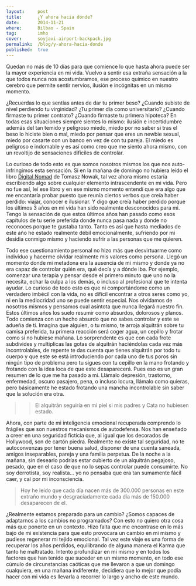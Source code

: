 ```yaml
---
layout:     post
title:      ¿Y ahora hacia dónde?
date:       2014-11-21
where:      Bilbao - Spain
tag:        imho
cover:      soyjavi-airport-backpack.jpg
permalink:  /blog/y-ahora-hacia-donde
published:  true
---
```

Quedan no más de 10 días para que comience lo que hasta ahora puede ser la mayor experiencia en mi vida. Vuelvo a sentir esa extraña sensación a la que todos nunca nos acostumbramos, ese proceso químico en nuestro cerebro que permite sentir nervios, ilusión e incógnitas en un mismo momento.

¿Recuerdas lo que sentías antes de dar tu primer beso? ¿Cuando subiste de nivel perdiendo tu virginidad? ¿Tu primer día como universitario? ¿Cuando firmaste tu primer contrato? ¿Cuando firmaste tu primera hipoteca? En todas esas situaciones siempre sientes lo mismo: ilusión e incertidumbre además del tan temido y peligroso miedo, miedo por no saber si tras el beso lo hiciste bien o mal, miedo por pensar que eres un newbie sexual, miedo por casarte con un banco en vez de con tu pareja. El miedo es peligroso e indomable y es así como creo que me siento ahora mismo, con un revoltijo de sensaciones difíciles de controlar.

Lo curioso de todo esto es que somos nosotros mismos los que nos auto-infringimos esta sensación. Si en la mañana de domingo no hubiera leído el libro [Digital Nomad](http://digitalnomad.pl/) de Tomasz Nowak, tal vez ahora mismo estaría escribiendo algo sobre cualquier elemento intrascendente en mi vida. Pero no fue así, leí ese libro y en ese mismo momento entendí que era algo que me encantaría probar puesto que reunía ciertos verbos que creía haber perdido: viajar, conocer e ilusionar. Y digo que creía haber perdido porque los últimos 3 años en mi vida han sido realmente desconocidos para mi. Tengo la sensación de que estos últimos años han pasado como esos capítulos de tu serie preferida donde nunca pasa nada y donde no reconoces porque te gustaba tanto. Tanto es así que hasta mediados de este año he estado realmente débil emocionalmente, sufriendo por mi desidia conmigo mismo y haciendo sufrir a las personas que me quieren.

Todo ese cuestionamiento personal no hizo más que desvirtuarme como individuo y hacerme olvidar realmente mis valores como persona. Llegó un momento donde mi metadona era la ausencia de mi mismo y donde ya no era capaz de controlar quién era, qué decía y a dónde iba. Por ejemplo, comenzar una terapia y pensar desde el primero minuto que uno no la necesita, echar la culpa a los demás, o incluso al profesional que te intenta ayudar. Lo curioso de todo esto es que ni comportándome como un verdadero imbécil con la vida, no es difícil encontrar a otros seres como yo, ni en la mediocridad uno se puede sentir especial. Nos olvidamos de nosotros mismos y pensamos cual asíntota que nunca llegará nuestro fin. Estos últimos años los suelo resumir como absurdos, dolorosos y planos. Todo comienza con un hecho absurdo que no sabes controlar y este se adueña de ti. Imagina que alguien, o tu mismo, te arroja alquitrán sobre tu camisa preferida, tu primera reacción será coger agua, un cepillo y frotar como si no hubiese mañana. Lo sorprendente es que con cada frote subdivides y multiplicas las gotas de alquitrán haciéndolas cada vez más incontrolables, de repente te das cuenta que tienes alquitrán por todo tu cuerpo y que este se está introduciendo por cada uno de tus poros sin ningún tipo de problema pero tu sigues con tu cepillo en la mano frotando y frotando con la idea loca de que este desaparecerá. Pues eso es un gran resumen de lo que me ha pasado a mi. Llámalo depresión, trastorno, enfermedad, oscuro pasajero, pena, o incluso locura, llámalo como quieras, pero básicamente he estado frotando una mancha incontrolable sin saber que la solución era otra.

>> El alquitrán seguiría en mi piel si mis padres y Cata no hubiesen estado.

Ahora, con parte de mi inteligencia emocional recuperada comprendo lo frágiles que son nuestros mecanismos de autodefensa. Nos han enseñado a creer en una seguridad ficticia que, al igual que los decorados de Hollywood, son de cartón piedra. Realmente no existe tal seguridad, no te autoconvenzas por tener buena salud, disponer de una cuenta saneada, amigos inseparables, pareja y una familia perpetua. De la noche a la mañana, sin desearlo podrías estar cubierto de un alquitrán pegajoso, pesado, que en el caso de que no lo sepas controlar puede consumirte. No soy derrotista, soy realista… yo no pensaba que era tan sumamente fácil caer, y caí por mi inconsciencia.

> Hoy he leído que cada día nacen más de 300.000 personas en este extraño mundo y desgraciadamente cada día más de 150.000 desaparecen de el.

¿Realmente estamos preparado para un cambio? ¿Somos capaces de adaptarnos a los cambios no programados? Con esto no quiero otra cosa más que ponerte en un contexto. Hizo falta que me encontrase en lo más bajo de mi existencia para que esto provocara un cambio en mi mismo y pudiese regenerar mi tejido emocional. Tal vez este viaje es una forma de recuperar los años perdidos, equilibrando de alguna manera el Karma que tanto he maltratado. Intento profundizar en mi mismo y en todos los factores que han tenido que suceder en un mismo momento, en todo ese cúmulo de circunstancias caóticas que me llevaron a que un domingo cualquiera, en una mañana indiferente, decidiera que lo mejor que podía hacer con mi vida es llevarla a recorrer lo largo y ancho de este mundo.

